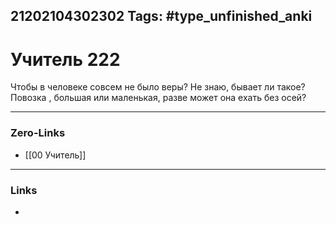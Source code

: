 21202104302302
Tags: #type_unfinished_anki 
---
# Учитель 222

Чтобы в человеке совсем не было веры? Не знаю, бывает ли такое? Повозка , большая или маленькая, разве может она ехать без осей?

---
### Zero-Links
- [[00 Учитель]]
---
### Links
-